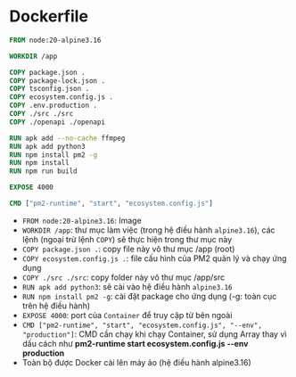 # Dockerfile
```Dockerfile
FROM node:20-alpine3.16

WORKDIR /app

COPY package.json .
COPY package-lock.json .
COPY tsconfig.json .
COPY ecosystem.config.js .
COPY .env.production .
COPY ./src ./src
COPY ./openapi ./openapi

RUN apk add --no-cache ffmpeg
RUN apk add python3
RUN npm install pm2 -g
RUN npm install
RUN npm run build

EXPOSE 4000

CMD ["pm2-runtime", "start", "ecosystem.config.js"]
```
- `FROM node:20-alpine3.16`: Image
- `WORKDIR /app`: thư mục làm việc (trong hệ điều hành `alpine3.16`), các lệnh (ngoại trừ lệnh `COPY`) sẽ thực hiện trong thư mục này
- `COPY package.json .`: copy file này vô thư mục /app (root)
- `COPY ecosystem.config.js .`: file cấu hình của PM2 quản lý và chạy ứng dụng
- `COPY ./src ./src`: copy folder này vô thư mục /app/src
- `RUN apk add python3`: sẽ cài vào hệ điều hành `alpine3.16`
- `RUN npm install pm2 -g`: cài đặt package cho ứng dụng (-g: toàn cục trên hệ điều hành)
- `EXPOSE 4000`: port của `Container` để truy cập từ bên ngoài
- `CMD ["pm2-runtime", "start", "ecosystem.config.js", "--env", "production"]`: CMD cần chạy khi chạy Container, sử dụng Array thay vì dấu cách như **pm2-runtime start ecosystem.config.js --env production**
- Toàn bộ được Docker cài lên máy ảo (hệ điều hành alpine3.16)